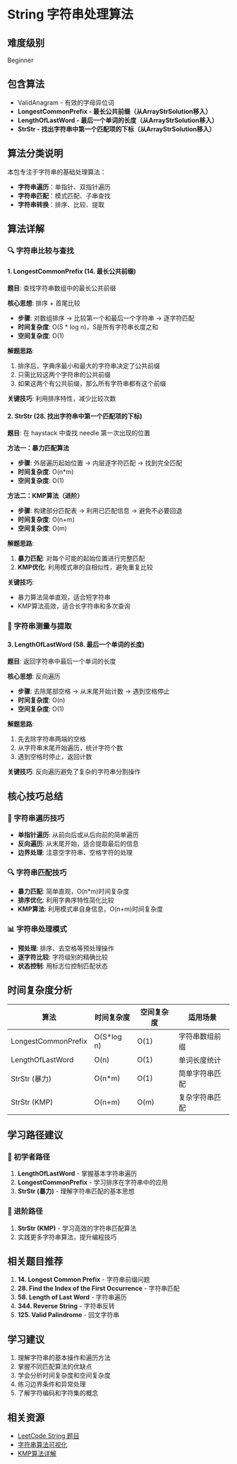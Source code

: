 # String 字符串处理算法

## 难度级别
Beginner

## 包含算法
- ValidAnagram - 有效的字母异位词
- **LongestCommonPrefix - 最长公共前缀（从ArrayStrSolution移入）**
- **LengthOfLastWord - 最后一个单词的长度（从ArrayStrSolution移入）**
- **StrStr - 找出字符串中第一个匹配项的下标（从ArrayStrSolution移入）**

## 算法分类说明
本包专注于字符串的基础处理算法：
- **字符串遍历**：单指针、双指针遍历
- **字符串匹配**：模式匹配、子串查找
- **字符串转换**：排序、比较、提取

## 算法详解

### 🔍 字符串比较与查找

#### 1. LongestCommonPrefix (14. 最长公共前缀)
**题目**: 查找字符串数组中的最长公共前缀

**核心思想**: 排序 + 首尾比较
- **步骤**: 对数组排序 → 比较第一个和最后一个字符串 → 逐字符匹配
- **时间复杂度**: O(S * log n)，S是所有字符串长度之和
- **空间复杂度**: O(1)

**解题思路**:
1. 排序后，字典序最小和最大的字符串决定了公共前缀
2. 只需比较这两个字符串的公共前缀
3. 如果这两个有公共前缀，那么所有字符串都有这个前缀

**关键技巧**: 利用排序特性，减少比较次数

#### 2. StrStr (28. 找出字符串中第一个匹配项的下标)
**题目**: 在 haystack 中查找 needle 第一次出现的位置

**方法一：暴力匹配算法**
- **步骤**: 外层遍历起始位置 → 内层逐字符匹配 → 找到完全匹配
- **时间复杂度**: O(n*m)
- **空间复杂度**: O(1)

**方法二：KMP算法（进阶）**
- **步骤**: 构建部分匹配表 → 利用已匹配信息 → 避免不必要回退
- **时间复杂度**: O(n+m)
- **空间复杂度**: O(m)

**解题思路**:
1. **暴力匹配**: 对每个可能的起始位置进行完整匹配
2. **KMP优化**: 利用模式串的自相似性，避免重复比较

**关键技巧**: 
- 暴力算法简单直观，适合短字符串
- KMP算法高效，适合长字符串和多次查询

### 📏 字符串测量与提取

#### 3. LengthOfLastWord (58. 最后一个单词的长度)
**题目**: 返回字符串中最后一个单词的长度

**核心思想**: 反向遍历
- **步骤**: 去除尾部空格 → 从末尾开始计数 → 遇到空格停止
- **时间复杂度**: O(n)
- **空间复杂度**: O(1)

**解题思路**:
1. 先去除字符串两端的空格
2. 从字符串末尾开始遍历，统计字符个数
3. 遇到空格时停止，返回计数

**关键技巧**: 反向遍历避免了复杂的字符串分割操作

## 核心技巧总结

### 🔧 字符串遍历技巧
- **单指针遍历**: 从前向后或从后向前的简单遍历
- **反向遍历**: 从末尾开始，适合提取最后的信息
- **边界处理**: 注意空字符串、空格字符的处理

### 🔍 字符串匹配技巧
- **暴力匹配**: 简单直观，O(n*m)时间复杂度
- **排序优化**: 利用字典序特性简化比较
- **KMP算法**: 利用模式串自身信息，O(n+m)时间复杂度

### 📊 字符串处理模式
- **预处理**: 排序、去空格等预处理操作
- **逐字符比较**: 字符级别的精确比较
- **状态控制**: 用标志位控制匹配状态

## 时间复杂度分析
| 算法 | 时间复杂度 | 空间复杂度 | 适用场景 |
|------|-----------|-----------|----------|
| LongestCommonPrefix | O(S*log n) | O(1) | 字符串数组前缀 |
| LengthOfLastWord | O(n) | O(1) | 单词长度统计 |
| StrStr (暴力) | O(n*m) | O(1) | 简单字符串匹配 |
| StrStr (KMP) | O(n+m) | O(m) | 复杂字符串匹配 |

## 学习路径建议

### 🎯 初学者路径
1. **LengthOfLastWord** - 掌握基本字符串遍历
2. **LongestCommonPrefix** - 学习排序在字符串中的应用
3. **StrStr (暴力)** - 理解字符串匹配的基本思想

### 🚀 进阶路径
1. **StrStr (KMP)** - 学习高效的字符串匹配算法
2. 实践更多字符串算法，提升编程技巧

## 相关题目推荐
1. **14. Longest Common Prefix** - 字符串前缀问题
2. **28. Find the Index of the First Occurrence** - 字符串匹配
3. **58. Length of Last Word** - 字符串遍历
4. **344. Reverse String** - 字符串反转
5. **125. Valid Palindrome** - 回文字符串

## 学习建议
1. 理解字符串的基本操作和遍历方法
2. 掌握不同匹配算法的优缺点
3. 学会分析时间复杂度和空间复杂度
4. 练习边界条件和异常处理
5. 了解字符编码和字符集的概念

## 相关资源
- [LeetCode String 题目](https://leetcode.com/tag/string/)
- [字符串算法可视化](https://visualgo.net/en/string)
- [KMP算法详解](https://www.geeksforgeeks.org/kmp-algorithm-for-pattern-searching/)